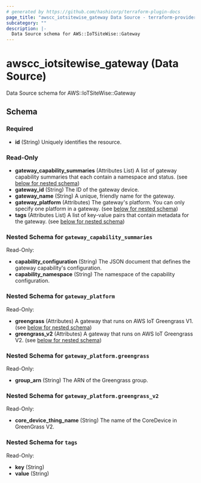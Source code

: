 ```yaml
---
# generated by https://github.com/hashicorp/terraform-plugin-docs
page_title: "awscc_iotsitewise_gateway Data Source - terraform-provider-awscc"
subcategory: ""
description: |-
  Data Source schema for AWS::IoTSiteWise::Gateway
---
```


# awscc_iotsitewise_gateway (Data Source)

Data Source schema for AWS::IoTSiteWise::Gateway



<!-- schema generated by tfplugindocs -->
## Schema

### Required

- **id** (String) Uniquely identifies the resource.

### Read-Only

- **gateway_capability_summaries** (Attributes List) A list of gateway capability summaries that each contain a namespace and status. (see [below for nested schema](#nestedatt--gateway_capability_summaries))
- **gateway_id** (String) The ID of the gateway device.
- **gateway_name** (String) A unique, friendly name for the gateway.
- **gateway_platform** (Attributes) The gateway's platform. You can only specify one platform in a gateway. (see [below for nested schema](#nestedatt--gateway_platform))
- **tags** (Attributes List) A list of key-value pairs that contain metadata for the gateway. (see [below for nested schema](#nestedatt--tags))

<a id="nestedatt--gateway_capability_summaries"></a>
### Nested Schema for `gateway_capability_summaries`

Read-Only:

- **capability_configuration** (String) The JSON document that defines the gateway capability's configuration.
- **capability_namespace** (String) The namespace of the capability configuration.


<a id="nestedatt--gateway_platform"></a>
### Nested Schema for `gateway_platform`

Read-Only:

- **greengrass** (Attributes) A gateway that runs on AWS IoT Greengrass V1. (see [below for nested schema](#nestedatt--gateway_platform--greengrass))
- **greengrass_v2** (Attributes) A gateway that runs on AWS IoT Greengrass V2. (see [below for nested schema](#nestedatt--gateway_platform--greengrass_v2))

<a id="nestedatt--gateway_platform--greengrass"></a>
### Nested Schema for `gateway_platform.greengrass`

Read-Only:

- **group_arn** (String) The ARN of the Greengrass group.


<a id="nestedatt--gateway_platform--greengrass_v2"></a>
### Nested Schema for `gateway_platform.greengrass_v2`

Read-Only:

- **core_device_thing_name** (String) The name of the CoreDevice in GreenGrass V2.



<a id="nestedatt--tags"></a>
### Nested Schema for `tags`

Read-Only:

- **key** (String)
- **value** (String)


